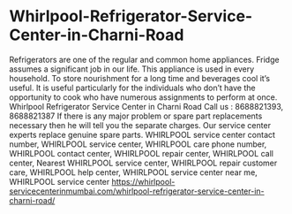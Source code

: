 # Whirlpool-Refrigerator-Service-Center-in-Charni-Road
 Refrigerators are one of the regular and common home appliances. Fridge assumes a significant job in our life. This appliance is used in every household. To store nourishment for a long time and beverages cool it’s useful. It is useful particularly for the individuals who don’t have the opportunity to cook who have numerous assignments to perform at once. Whirlpool Refrigerator Service Center in Charni Road Call us : 8688821393, 8688821387   If there is any major problem or spare part replacements necessary then he will tell you the separate charges. Our service center experts replace genuine spare parts. WHIRLPOOL  service center contact number, WHIRLPOOL  service center, WHIRLPOOL  care phone number, WHIRLPOOL  contact center, WHIRLPOOL  repair center, WHIRLPOOL  call center, Nearest WHIRLPOOL  service center, WHIRLPOOL  repair customer care, WHIRLPOOL  help center, WHIRLPOOL  service center near me, WHIRLPOOL  service center https://whirlpool-servicecenterinmumbai.com/whirlpool-refrigerator-service-center-in-charni-road/
